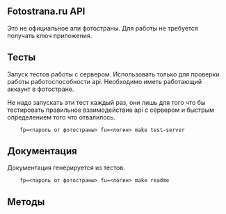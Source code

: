 Fotostrana.ru API
------------------

Это не официальное апи фотостраны. Для работы не требуется получать ключ приложения.

## Тесты

Запуск тестов работы с сервером. Использовать только для проверки работы работоспособности api.
Необходимо иметь работающий аккаунт в фотостране.

Не надо запускать эти тест каждый раз, они лишь для того что бы тестировать правильное взаимодействие api с сервером и быстрым определением того что отвалилось.

````
    fp=<пароль от фотостраны> fu=<логин> make test-server
````

## Документация

Документация генерируется из тестов.

````
	fp=<пароль от фотостраны> fu=<логин> make readme
````

## Методы

